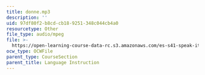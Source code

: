 ```yaml
---
title: donne.mp3
description: ''
uid: 97df80f2-b8cd-cb18-9251-348c044cb4a0
resourcetype: Other
file_type: audio/mpeg
file: >-
  https://open-learning-course-data-rc.s3.amazonaws.com/es-s41-speak-italian-with-your-mouth-full-spring-2012/97df80f2b8cdcb189251348c044cb4a0_donne.mp3
ocw_type: OCWFile
parent_type: CourseSection
parent_title: Language Instruction
---
```

